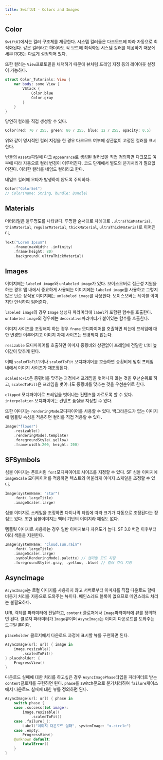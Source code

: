 ```yaml
---
title: SwiftUI - Colors and Images
---
```


## Color

`SwiftUI`에서는 컬러 구조체를 제공한다. 시스템 컬러들은 다크모드에 따라 자동으로 최적화된다. 같은 컬러라고 하더라도 각 모드에 최적화된 시스템 컬러를 제공하기 때문에 세부 RGB는 다르게 설정되어 있다.

또한 컬러는 `View`프로토콜을 채택하기 때문에 뷰처럼 프레임 지정 등의 레이아웃 설정이 가능하다.

```swift
struct Color_Tutorials: View {
    var body: some View {
        VStack {
            Color.blue
            Color.gray
        }
    }
}
```

당연히 컬러를 직접 생성할 수 있다.

```swift
Color(red: 70 / 255, green: 80 / 255, blue: 12 / 255, opacity: 0.5)
```

위와 같이 명시적인 컬러 지정을 한 경우 다크모드 여부에 상관없이 고정된 컬러를 표시한다.

번들의 `Assets`파일에 다크 `Appearance`로 생성된 컬러셋을 직접 정의하면 다크모드 여부에 따라 자동으로 컬러 변경이 이루어진다. 코드 단계에서 별도의 분기처리가 필요없어진다. 이러한 컬러를 네임드 컬러라고 한다.

네임드 컬러에 오타가 발생하지 않도록 주의하자.

```swift
Color("ColorSet")
// Color(name: String, bundle: Bundle)
```

## Materials

머터리얼은 불투명도를 나타낸다. 투명한 순서대로 차례대로 `.ultraThinMaterial`, `thinMaterial`, `regularMaterial`, `thickMaterial`, `ultraThickMaterial`로 이어진다.

```swift
Text("Lorem Ipsum")
    .frame(maxWidth: .infinity)
    .frame(height: 80)
    .background(.ultraThickMaterial)
```

## Images

이미지에는 `labeled image`와 `unlabeled image`가 있다. 보이스오버로 접근성 지원을 하는 경우 앱 내에서 중요하게 사용되는 이미지에는 `labeled image`를 사용하고 그렇지 않은 단순 장식용 이미지에는 `unlabeled image`를 사용한다. 보이스오버는 레이블 이미지만 인식하여 읽어준다.

`labeled image`의 경우 `Image` 생성자 파라미터에 `label`가 포함된 함수를 호출한다. `unlabeled image`의 경우에는 `decorative`파라미터가 붙어있는 함수를 호출한다.

이미지 사이즈를 조정해야 하는 경우 `frame` 모디파이어를 호출하면 되는데 프레임에 대한 변경만 이루어지고 이미지 자체 사이즈는 변경되지 않는다.

`resizable` 모디파이어를 호출하면 이미지 종횡비와 상관없이 프레임에 전달한 너비 높이값이 맞추게 된다.

이때 `scaledToFill`이나 `scaledToFit` 모디파이어를 호출하면 종횡비에 맞춰 프레임 내에서 이미지 사이즈가 재조정된다.

`scaledToFit`은 종횡비를 맞추는 과정에서 프레임을 벗어나지 않는 것을 우선순위로 하고, `scaledToFill`은 프레임을 벗어나도 종횡비를 맞추는 것을 우선순위로 한다.

`clipped` 모디파이어로 프레임을 벗어나는 컨텐츠를 자르도록 할 수 있다. `interpolation` 모디파이어는 컨텐츠 품질을 지정할 수 있다.

또한 이미지는 `renderingMode`모디파이어를 사용할 수 있다. 백그라운드가 없는 이미지에 템플릿 속성을 적용하면 컬러를 직접 적용할 수 있다.

```swift
Image("flower")
    .resizable()
    .renderingMode(.template)
    .foregroundStyle(.yellow)
    .frame(width:200, height: 200)
```

## SFSymbols

심볼 이미지는 폰트처럼 `font`모디파이어로 사이즈를 지정할 수 있다. SF 심볼 이미지에 `imageScale` 모디파이어를 적용하면 텍스트와 어울리게 이미지 스케일을 조정할 수 있다.

```swift
Image(systemName: "star")
    .font(.largeTitle)
    .imageScale(.large)
```

심볼 이미지로 스케일을 조정하면 다이나믹 타입에 따라 크기가 자동으로 조정된다는 장점도 있다. 또한 심볼이미지는 벡터 기반의 이미지라 깨짐도 없다.

템플릿 이미지로 사용하는 경우 일반 이미지보다 자유도가 높다. SF 3.0 버전 이후부터 여러 색들을 지원한다.

```swift
Image(systemName: "cloud.sun.rain")
    .font(.largeTitle)
    .imageScale(.large)
    .symbolRenderingMode(.palette) // 렌더링 모드 지정
    .foregroundStyle(.gray, .yellow, .blue) // 컬러 각각 지정
```

## AsyncImage

`AsyncImage`는 로컬 이미지를 사용하지 않고 서버로부터 이미지를 직접 다운로드 할때 비동기 처리를 자동으로 도와주는 뷰이다. 메인스레드 블록이 없으므로 메인스레드 처리는 불필요하다.

URL 객체를 파라미터에 전달하고, `content` 클로저에서 `Image`파라미터에 뷰를 정의하면 된다. 클로저 파라미터가 `Image`뷰이며 `AsyncImage`는 이미지 다운로드를 도와주는 도구일 뿐이다.

`placeholder` 클로저에서 다운로드 과정에 표시할 뷰를 구현하면 된다.

```swift
AsyncImage(url: url) { image in
    image.resizable()
        .scaledToFit()
} placeholder: {
    ProgressView()
}
```

다운로드 실패에 대한 처리를 하고싶은 경우 `AsyncImagePhase`타입을 파라미터로 받는 `content`클로저를 구현하면 된다. `phase`를 switch문으로 분기처리하여 `failure`케이스에서 다운로드 실패에 대한 뷰를 정의하면 된다.

```swift
AsyncImage(url: url) { phase in
    switch phase {
    case .success(let image):
        image.resizable()
            .scaledToFit()
    case .failure(_):
        Label("이미지 다운로드 실패", systemImage: "x.circle")
    case .empty:
        ProgressView()
    @unknown default:
        fatalError()
    }
}
```
